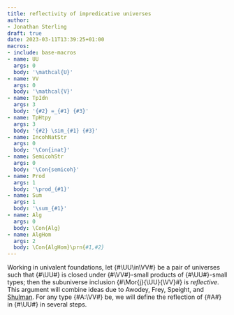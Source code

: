 ```yaml
---
title: reflectivity of impredicative universes
author:
- Jonathan Sterling
draft: true
date: 2023-03-11T13:39:25+01:00
macros:
- include: base-macros
- name: UU
  args: 0
  body: '\mathcal{U}'
- name: VV
  args: 0
  body: '\mathcal{V}'
- name: TpIdn
  args: 3
  body: '{#2} =_{#1} {#3}'
- name: TpHtpy
  args: 3
  body: '{#2} \sim_{#1} {#3}'
- name: IncohNatStr
  args: 0
  body: '\Con{inat}'
- name: SemicohStr
  args: 0
  body: '\Con{semicoh}'
- name: Prod
  args: 1
  body: '\prod_{#1}'
- name: Sum
  args: 1
  body: '\sum_{#1}'
- name: Alg
  args: 0
  body: \Con{Alg}
- name: AlgHom
  args: 2
  body: \Con{AlgHom}\prn{#1,#2}
---
```


Working in univalent foundations, let {#\UU\in\VV#} be a pair of universes such that {#\UU#} is closed under {#\VV#}-small products of {#\UU#}-small types; then the subuniverse inclusion {#\Mor{j}{\UU}{\VV}#} is *reflective*. This argument will combine ideas due to Awodey, Frey, Speight, and [Shulman](https://homotopytypetheory.org/2018/11/26/impredicative-encodings-part-3/). For any type {#A:\VV#} be, we will define the reflection of {#A#} in {#\UU#} in several steps.
